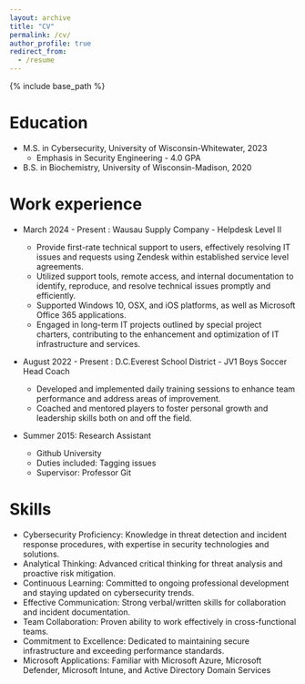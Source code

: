 ```yaml
---
layout: archive
title: "CV"
permalink: /cv/
author_profile: true
redirect_from:
  - /resume
---
```


{% include base_path %}

Education
======
* M.S. in Cybersecurity, University of Wisconsin-Whitewater, 2023
  * Emphasis in Security Engineering - 4.0 GPA
* B.S. in Biochemistry, University of Wisconsin-Madison, 2020

Work experience
======
* March 2024 - Present : Wausau Supply Company - Helpdesk Level II
  *	Provide first-rate technical support to users, effectively resolving IT issues and requests using Zendesk within established service level agreements.
  * Utilized support tools, remote access, and internal documentation to identify, reproduce, and resolve technical issues promptly and efficiently.
  * Supported Windows 10, OSX, and iOS platforms, as well as Microsoft Office 365 applications.
  * Engaged in long-term IT projects outlined by special project charters, contributing to the enhancement and optimization of IT infrastructure and services.


* August 2022 - Present : D.C.Everest School District - JV1 Boys Soccer Head Coach
  * Developed and implemented daily training sessions to enhance team performance and address areas of improvement.
  * Coached and mentored players to foster personal growth and leadership skills both on and off the field.


* Summer 2015: Research Assistant
  * Github University
  * Duties included: Tagging issues
  * Supervisor: Professor Git
  
Skills
======
* Cybersecurity Proficiency: Knowledge in threat detection and incident response procedures, with expertise in security technologies and solutions.
*	Analytical Thinking: Advanced critical thinking for threat analysis and proactive risk mitigation.
*	Continuous Learning: Committed to ongoing professional development and staying updated on cybersecurity trends.
*	Effective Communication: Strong verbal/written skills for collaboration and incident documentation.
*	Team Collaboration: Proven ability to work effectively in cross-functional teams.
*	Commitment to Excellence: Dedicated to maintaining secure infrastructure and exceeding performance standards.
*	Microsoft Applications: Familiar with Microsoft Azure, Microsoft Defender, Microsoft Intune, and Active Directory Domain Services


